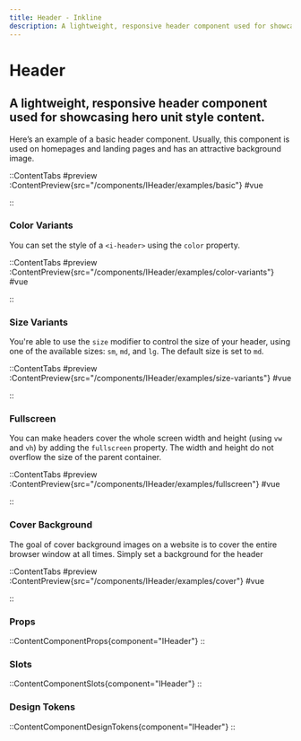 ```yaml
---
title: Header - Inkline
description: A lightweight, responsive header component used for showcasing hero unit style content.
---
```


# Header
## A lightweight, responsive header component used for showcasing hero unit style content.

Here’s an example of a basic header component. Usually, this component is used on homepages and landing pages and has an attractive background image.

::ContentTabs
#preview
:ContentPreview{src="/components/IHeader/examples/basic"}
#vue
<!-- Autodocs{src="@inkline/inkline/components/IHeader/examples/basic.vue" lang="vue"} -->
::

### Color Variants
You can set the style of a `<i-header>` using the `color` property.

::ContentTabs
#preview
:ContentPreview{src="/components/IHeader/examples/color-variants"}
#vue
<!-- Autodocs{src="@inkline/inkline/components/IHeader/examples/color-variants.vue" lang="vue"} -->
::

### Size Variants
You're able to use the `size` modifier to control the size of your header, using one of the available sizes: `sm`, `md`, and `lg`. The default size is set to `md`.

::ContentTabs
#preview
:ContentPreview{src="/components/IHeader/examples/size-variants"}
#vue
<!-- Autodocs{src="@inkline/inkline/components/IHeader/examples/size-variants.vue" lang="vue"} -->
::

### Fullscreen
You can make headers cover the whole screen width and height (using `vw` and `vh`) by adding the `fullscreen` property. The width and height do not overflow the size of the parent container.

::ContentTabs
#preview
:ContentPreview{src="/components/IHeader/examples/fullscreen"}
#vue
<!-- Autodocs{src="@inkline/inkline/components/IHeader/examples/fullscreen.vue" lang="vue"} -->
::

### Cover Background
The goal of cover background images on a website is to cover the entire browser window at all times. Simply set a background for the header

::ContentTabs
#preview
:ContentPreview{src="/components/IHeader/examples/cover"}
#vue
<!-- Autodocs{src="@inkline/inkline/components/IHeader/examples/cover.vue" lang="vue"} -->
::

### Props
::ContentComponentProps{component="IHeader"}
::

### Slots
::ContentComponentSlots{component="IHeader"}
::

### Design Tokens
::ContentComponentDesignTokens{component="IHeader"}
::

